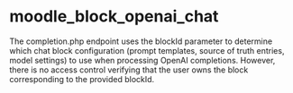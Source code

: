 # moodle_block_openai_chat
The completion.php endpoint uses the blockId parameter to determine which chat block configuration (prompt templates, source of truth entries, model settings) to use when processing OpenAI completions.  However, there is no access control verifying that the user owns the block corresponding to the provided blockId.
